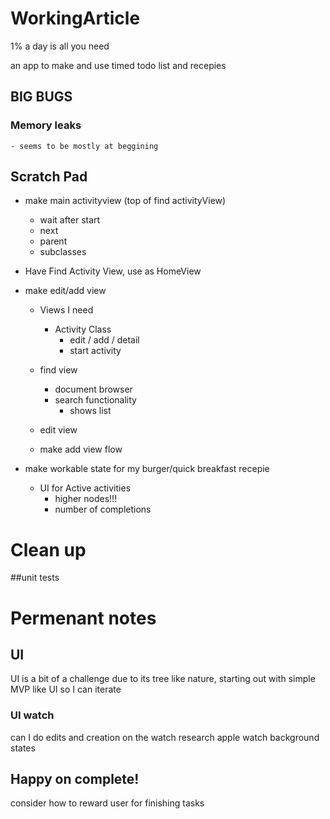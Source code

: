 # WorkingArticle
1% a day is all you need

an app to make and use timed todo list and recepies

## BIG BUGS
### Memory leaks
    - seems to be mostly at beggining

## Scratch Pad
- make main activityview (top of find activityView)
    - wait after start
    - next
    - parent 
    - subclasses

- Have Find Activity View, use as HomeView

- make edit/add view
    - Views I need
        - Activity Class
            - edit / add / detail
            - start activity
            
    - find view
        - document browser
        - search functionality
            - shows list 
            
    - edit view
    - make add view flow
    


- make workable state for my burger/quick breakfast recepie
    - UI for Active activities
        - higher nodes!!!
        - number of completions

# Clean up
##unit tests

# Permenant notes
## UI
UI is a bit of a challenge due to its tree like nature, starting out with 
simple MVP like UI so I can iterate

### UI watch
can I do edits and creation on the watch
research apple watch background states

## Happy on complete!
consider how to reward user for finishing tasks

